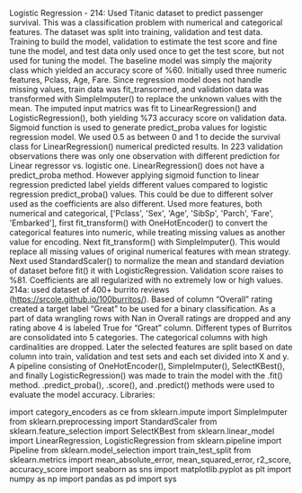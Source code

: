 Logistic Regression - 214: Used Titanic dataset to predict passenger survival. This was a classification problem with numerical and categorical features. The dataset was split into training, validation and test data. Training to build the model, validation to estimate the test score and fine tune the model, and test data only used once to get the test score, but not used for tuning the model. The baseline model was simply the majority class which yielded an accuracy score of %60. Initially used three numeric features, Pclass, Age, Fare. Since regression model does not handle missing values, train data was fit_transormed, and validation data was transformed with SimpleImputer() to replace the unknown values with the mean. The imputed input matrics was fit to LinearRegression() and LogisticRegression(), both yielding %73 accuracy score on validation data. Sigmoid function is used to generate predict_proba values for logistic regression model. We used 0.5 as between 0 and 1 to decide the survival class for LinearRegression() numerical predicted results. In 223 validation observations there was only one observation with different prediction for Linear regressor vs. logistic one. LinearRegression() does not have a predict_proba method. However applying sigmoid function to linear regression predicted label yields different values compared to logistic regression predict_proba() values. This could be due to different solver used as the coefficients are also different. Used more features, both numerical and categorical, ['Pclass', 'Sex', 'Age', 'SibSp', 'Parch', 'Fare', 'Embarked'], first fit_transform() with OneHotEncoder() to convert the categorical features into numeric, while treating missing values as another value for encoding. Next fit_transform() with SimpleImputer(). This would replace all missing values of original numerical features with mean strategy. Next used StandardScaler() to normalize the mean and standard deviation of dataset before fit() it with LogisticRegression. Validation score raises to %81. Coefficients are all regularized with no extremely low or high values.
214a: used dataset of 400+ burrito reviews (https://srcole.github.io/100burritos/). Based of column “Overall” rating created a target label “Great” to be used for a binary classification. As a part of data wrangling rows with Nan in Overall ratings are dropped and any rating above 4 is labeled True for “Great” column. Different types of Burritos are consolidated into 5 categories. The categorical columns with high cardinalities are dropped. Later the selected features are split based on date column into train, validation and test sets and each set divided into X and y. A pipeline consisting of OneHotEncoder(), SimpleImputer(), SelectKBest(), and finally LogisticRegression() was made to train the model with the .fit() method. .predict_proba(), .score(), and .predict() methods were used to evaluate the model accuracy.
Libraries:




import category_encoders as ce
from sklearn.impute import SimpleImputer
from sklearn.preprocessing import StandardScaler
from sklearn.feature_selection import SelectKBest
from sklearn.linear_model import LinearRegression, LogisticRegression
from sklearn.pipeline import Pipeline
from sklearn.model_selection import train_test_split
from sklearn.metrics import mean_absolute_error, mean_squared_error, r2_score, accuracy_score
import seaborn as sns
import matplotlib.pyplot as plt
import numpy as np
import pandas as pd
import sys

